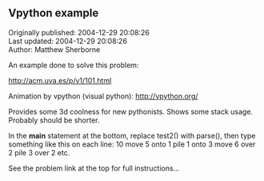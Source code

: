 ## Vpython example  
Originally published: 2004-12-29 20:08:26  
Last updated: 2004-12-29 20:08:26  
Author: Matthew Sherborne  
  
An example done to solve this problem:

http://acm.uva.es/p/v1/101.html

Animation by vpython (visual python): http://vpython.org/

Provides some 3d coolness for new pythonists. Shows some stack usage. Probably should be shorter.

In the __main__ statement at the bottom, replace test2() with parse(), then type something like this on each line:
10
move 5 onto 1
pile 1 onto 3
move 6 over 2
pile 3 over 2
etc.

See the problem link at the top for full instructions...